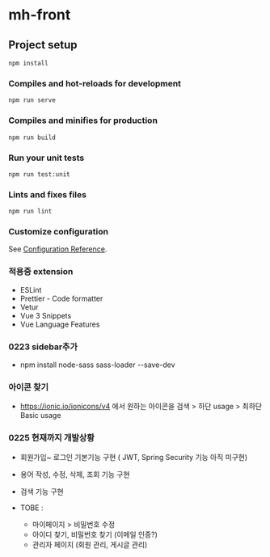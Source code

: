 # mh-front

## Project setup

```
npm install
```

### Compiles and hot-reloads for development

```
npm run serve
```

### Compiles and minifies for production

```
npm run build
```

### Run your unit tests

```
npm run test:unit
```

### Lints and fixes files

```
npm run lint
```

### Customize configuration

See [Configuration Reference](https://cli.vuejs.org/config/).

### 적용중 extension

- ESLint
- Prettier - Code formatter
- Vetur
- Vue 3 Snippets
- Vue Language Features

### 0223 sidebar추가

- npm install node-sass sass-loader --save-dev

### 아이콘 찾기

- https://ionic.io/ionicons/v4 에서 원하는 아이콘을 검색 > 하단 usage > 최하단 Basic usage

### 0225 현재까지 개발상황

- 회원가입~ 로그인 기본기능 구현 ( JWT, Spring Security 기능 아직 미구현)
- 용어 작성, 수정, 삭제, 조회 기능 구현
- 검색 기능 구현

- TOBE :
  - 마이페이지 > 비밀번호 수정
  - 아이디 찾기, 비밀번호 찾기 (이메일 인증?)
  - 관리자 페이지 (회원 관리, 게시글 관리)

